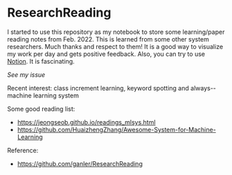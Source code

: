 # ResearchReading
I started to use this repository as my notebook to store some learning/paper reading notes from Feb. 2022.
This is learned from some other system researchers. Much thanks and respect to them!
It is a good way to visualize my work per day and gets positive feedback.
Also, you can try to use [Notion](https://www.notion.so/). It is fascinating.

*See my issue*

Recent interest: class increment learning, keyword spotting and always--machine learning system

Some good reading list:

- https://jeongseob.github.io/readings_mlsys.html
- https://github.com/HuaizhengZhang/Awesome-System-for-Machine-Learning

Reference:
- https://github.com/ganler/ResearchReading
